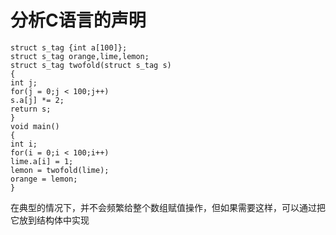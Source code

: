 # 分析C语言的声明
    struct s_tag {int a[100]};
    struct s_tag orange,lime,lemon;
    struct s_tag twofold(struct s_tag s)
    {
    int j;
    for(j = 0;j < 100;j++)
    s.a[j] *= 2;
    return s;
    }
    void main()
    {
    int i;
    for(i = 0;i < 100;i++)
    lime.a[i] = 1;
    lemon = twofold(lime);
    orange = lemon;
    }
在典型的情况下，并不会频繁给整个数组赋值操作，但如果需要这样，可以通过把它放到结构体中实现<br/>
